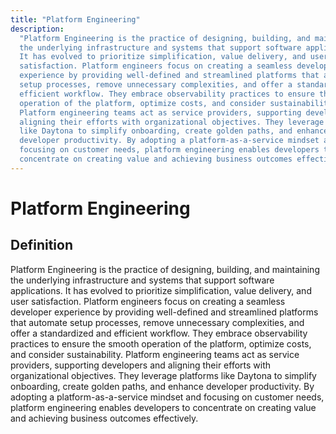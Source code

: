 ```yaml
---
title: "Platform Engineering"
description:
  "Platform Engineering is the practice of designing, building, and maintaining
  the underlying infrastructure and systems that support software applications.
  It has evolved to prioritize simplification, value delivery, and user
  satisfaction. Platform engineers focus on creating a seamless developer
  experience by providing well-defined and streamlined platforms that automate
  setup processes, remove unnecessary complexities, and offer a standardized and
  efficient workflow. They embrace observability practices to ensure the smooth
  operation of the platform, optimize costs, and consider sustainability.
  Platform engineering teams act as service providers, supporting developers and
  aligning their efforts with organizational objectives. They leverage platforms
  like Daytona to simplify onboarding, create golden paths, and enhance
  developer productivity. By adopting a platform-as-a-service mindset and
  focusing on customer needs, platform engineering enables developers to
  concentrate on creating value and achieving business outcomes effectively."
---
```


# Platform Engineering

## Definition

Platform Engineering is the practice of designing, building, and maintaining the
underlying infrastructure and systems that support software applications. It has
evolved to prioritize simplification, value delivery, and user satisfaction.
Platform engineers focus on creating a seamless developer experience by
providing well-defined and streamlined platforms that automate setup processes,
remove unnecessary complexities, and offer a standardized and efficient
workflow. They embrace observability practices to ensure the smooth operation of
the platform, optimize costs, and consider sustainability. Platform engineering
teams act as service providers, supporting developers and aligning their efforts
with organizational objectives. They leverage platforms like Daytona to simplify
onboarding, create golden paths, and enhance developer productivity. By adopting
a platform-as-a-service mindset and focusing on customer needs, platform
engineering enables developers to concentrate on creating value and achieving
business outcomes effectively.
